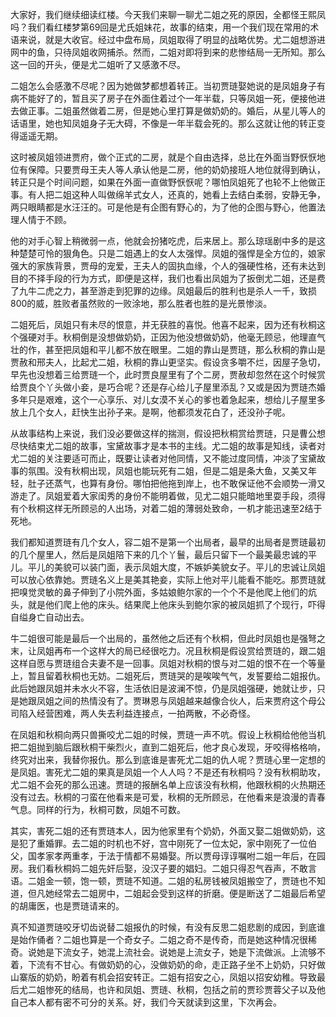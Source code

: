 
大家好，我们继续细读红楼。今天我们来聊一聊尤二姐之死的原因，全都怪王熙凤吗？我们看红楼梦第69回是尤氏姐妹花，故事的结束，用一个我们现在常用的术语来说，就是大收官。经过中盘布局，凤姐取得了明显的战略优势。尤二姐想游进网中的鱼，只待凤姐收网捕杀。然而，二姐对即将到来的悲惨结局一无所知。那么这一回的开头，便是尤二姐听了又感激不尽。

二姐怎么会感激不尽呢？因为她做梦都想着转正。当初贾琏娶她说的是凤姐身子有病不能好了的，暂且买了房子在外面住着过个一年半载，只等凤姐一死，便接他进去做正事。二姐虽然做着二房，但是她心里打算是做奶奶的。婚后，从星儿等人的话语里，她也知凤姐身子无大碍，不像是一年半载会死的。那么这就让他的转正变得遥遥无期。

这时被凤姐领进贾府，做个正式的二房，就是个自由选择，总比在外面当野恹恹地位有保障。只要贾母王夫人等人承认他是二房，他的奶奶接班人地位就得到确认，转正只是个时间问题，如果在外面一直做野恹恹呢？哪怕凤姐死了也轮不上他做正事。有人把二姐这种人叫做绵羊式女人，还真的，她看上去结白柔弱，安静无争，两只眼睛都是水汪汪的。可是他是有企图有野心的，为了他的企图与野心，他置法理人情于不顾。

他的对手心智上稍微弱一点，他就会扮猪吃虎，后来居上。那么琼瑶剧中多的是这种楚楚可怜的狠角色。只是二姐遇上的女人太强悍。凤姐的强悍是全方位的，娘家强大的家族背景，贾母的宠爱，王夫人的固执血缘，个人的强硬性格，还有未达到目的不择手段的行为方式，即便是这样，我们也看出凤姐为了扳倒尤二姐，还是费了九牛二虎之力，甚至游走到犯罪的边缘。凤姐最后的胜利也是杀人一千，致损800的威，胜败者虽然败的一败涂地，那么胜者也胜的是光景惨淡。

二姐死后，凤姐只有未尽的恨意，并无获胜的喜悦。他喜不起来，因为还有秋桐这个强硬对手。秋桐倒是没想做奶奶，正因为他没想做奶奶，他毫无顾忌，他理直气壮的作，甚至把凤姐和平儿都不放在眼里。二姐的靠山是贾琏，那么秋桐的靠山是贾赦和邢夫人，比起尤二姐，秋桐的靠山更坚实。假设贪多嚼不烂，因屋子急切，早先也没想着三给贾琏一个，此时贾良屋里有了个二房，贾赦却忽然在这个时候赏给贾良个丫头做小妾，是巧合呢？还是存心给儿子屋里添乱？又或是因为贾琏杰婚多年只是艰难，这个一心享乐、对儿女漠不关心的爹也着急起来，想给儿子屋里多放上几个女人，赶快生出孙子来。是啊，他都须发花白了，还没孙子呢。

从故事结构上来说，我们没必要做这样的揣测，假设把秋桐赏给贾琏，只是曹公想尽快结束尤二姐的故事，宝黛故事才是本书的主线。尤二姐的故事是知线，读者对尤二姐的关注要适可而止，既要让读者对他同情，又不能过度同情，冲淡了宝黛故事的氛围。没有秋桐出现，凤姐也能玩死有二姐，但是二姐是条大鱼，又美又年轻，肚子还蒸气，也算有身份。哪怕把他拖到岸上，也不敢保证他不会顺势一滑又游走了。凤姐爱着大家闺秀的身份不能明着做，见尤二姐只能暗地里耍手段，须得有个秋桐这样无所顾忌的人出场，对着二姐的薄弱处致命，一机才能迅速至2结于死地。

我们都知道贾琏有几个女人，容二姐不是第一个出局者，最早的出局者是贾琏最初的几个屋里人，然后是凤姐陪下来的几个丫鬟，最后只留下一个最美最忠诚的平儿。平儿的美貌可以装门面，表示凤姐大度，不嫉妒美貌女子。平儿的忠诚让凤姐可以放心依靠她。贾琏名义上是美其艳妾，实际上他对平儿能看不能吃。那贾琏就把嗅觉灵敏的鼻子伸到了小院外面，多姑娘鲍尔家的一个个不是他爬上他们的炕头，就是他们爬上他的床头。结果爬上他床头到鲍尔家的被凤姐抓了个现行，吓得自缢身亡自动出去。

牛二姐很可能是最后一个出局的，虽然他之后还有个秋桐，但此时凤姐也是强弩之末，让凤姐再布一个这样大的局已经很吃力。况且秋桐是假设赏给贾琏的，跟二姐这样自愿与贾琏组合夫妻不是一回事。凤姐对秋桐的恨与对二姐的恨不在一个等量上，暂且留着秋桐也无妨。二姐死后，贾琏哭的是唉唉气气，发誓要给二姐报仇。此后她跟凤姐并未水火不容，生活依旧是波澜不惊，仍是凤姐强硬，她就让步，只是她跟凤姐之间的热情没有了。贾琳恩与凤姐越来越像合伙人，后来贾府这个母公司陷入经营困难，两人失去利益连接点，一拍两散，不必奇怪。

在凤姐和秋桐向两只兽撕咬尤二姐的时候，贾琏一声不吭。假设上秋桐给他他当机把二姐抛到脑后跟秋桐干柴烈火，直到二姐死后，他才良心发现，牙咬得格格响，终究对出来，我替你报仇。那么到底谁是害死尤二姐的仇人呢？贾琏心里一定想的是凤姐。害死尤二姐的果真是凤姐一个人人吗？不是还有秋桐吗？没有秋桐助攻，尤二姐不会死的那么迅速。贾琏的报酬名单上应该没有秋桐，他跟秋桐的火热期还没有过去。秋桐的刁蛮在他看来是可爱，秋桐的无所顾忌，在他看来是浪漫的青春气息。同样的行为，秋桐可数，凤姐不可数。

其实，害死二姐的还有贾琏本人，因为他家里有个奶奶，外面又娶二姐做奶奶，这是犯了重婚罪。去二姐的时机也不好，宫中刚死了一位太妃，家中刚死了一位伯父，国孝家孝两重孝，于法于情都不易婚娶。所以贾母谆谆嘱咐二姐一年后，在园房。我们看秋桐妈二姐先奸后娶，没汉子要的娼妇。二姐只得忍气吞声，不敢言语。二姐金一顿，饱一顿，贾琏不知道。二姐的私房钱被凤姐搬空了，贾琏也不知道，但凡她经常去二姐房中，二姐起会受到这样的折磨。便是断送了二姐最后希望的胡庸医，也是贾琏请来的。

真不知道贾琏咬牙切齿说替二姐报仇的时候，有没有反思二姐悲剧的成因，到底谁是始作俑者？二姐也算是一个奇女子。二姐之奇不是传奇，而是她这种情况很稀奇。说她是下流女子，她混上流社会。说她是上流女子，她是下流做派。上流够不着，下流有不甘心。有做奶奶的心，没做奶奶的命，走正路子坐不上奶奶，只好做山寨版的奶奶，盼着有机会招安转正。二姐有招安之心，凤姐以招安幼稚。导致最后尤二姐惨死的结局，也许和凤姐、贾琏、秋桐，包括之前的贾珍贾蓉父子以及他自己本人都有密不可分的关系。好，我们今天就读到这里，下次再会。


